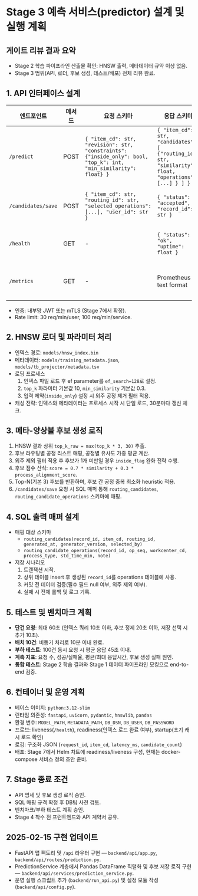 # Stage 3 예측 서비스(predictor) 설계 및 실행 계획

## 게이트 리뷰 결과 요약
- Stage 2 학습 파이프라인 산출물 확인: HNSW 출력, 메타데이터 규약 이상 없음.
- Stage 3 범위(API, 로더, 후보 생성, 테스트/배포) 전체 리뷰 완료.

## 1. API 인터페이스 설계
| 엔드포인트 | 메서드 | 요청 스키마 | 응답 스키마 | 설명 |
| --- | --- | --- | --- | --- |
| `/predict` | POST | `{ "item_cd": str, "revision": str, "constraints": {"inside_only": bool, "top_k": int, "min_similarity": float} }` | `{ "item_cd": str, "candidates": [ {"routing_id": str, "similarity": float, "operations": [...] } ] }` | 단건 예측 |
| `/candidates/save` | POST | `{ "item_cd": str, "routing_id": str, "selected_operations": [...], "user_id": str }` | `{ "status": "accepted", "record_id": str }` | 후보 저장 |
| `/health` | GET | - | `{ "status": "ok", "uptime": float }` | 헬스체크 |
| `/metrics` | GET | - | Prometheus text format | 지표 노출 |

- 인증: 내부망 JWT 또는 mTLS (Stage 7에서 확정).
- Rate limit: 30 req/min/user, 100 req/min/service.

## 2. HNSW 로더 및 파라미터 처리
- 인덱스 경로: `models/hnsw_index.bin`
- 메타데이터: `models/training_metadata.json`, `models/tb_projector/metadata.tsv`
- 로딩 프로세스
  1. 인덱스 파일 로드 후 ef parameter를 `ef_search=128`로 설정.
  2. `top_k` 파라미터 기본값 10, `min_similarity` 기본값 0.3.
  3. 입력 제약(`inside_only`) 설정 시 외주 공정 제거 필터 적용.
- 캐싱 전략: 인덱스와 메타데이터는 프로세스 시작 시 단일 로드, 30분마다 갱신 체크.

## 3. 메타-앙상블 후보 생성 로직
1. HNSW 결과 상위 `top_k_raw = max(top_k * 3, 30)` 추출.
2. 후보 라우팅별 공정 리스트 매핑, 공정별 유사도 가중 평균 계산.
3. 외주 제외 필터 적용 후 후보가 1개 미만일 경우 `inside_flag` 완화 전략 수행.
4. 후보 점수 산식: `score = 0.7 * similarity + 0.3 * process_alignment_score`.
5. Top-N(기본 3) 후보를 반환하며, 후보 간 공정 중복 최소화 heuristic 적용.
6. `/candidates/save` 요청 시 SQL 매퍼 통해 `routing_candidates`, `routing_candidate_operations` 스키마에 매핑.

## 4. SQL 출력 매퍼 설계
- 매핑 대상 스키마
  - `routing_candidates(record_id, item_cd, routing_id, generated_at, generator_version, selected_by)`
  - `routing_candidate_operations(record_id, op_seq, workcenter_cd, process_type, std_time_min, note)`
- 저장 시나리오
  1. 트랜잭션 시작.
  2. 상위 테이블 insert 후 생성된 `record_id`를 operations 테이블에 사용.
  3. 커밋 전 데이터 검증(필수 필드 null 여부, 외주 제외 여부).
  4. 실패 시 전체 롤백 및 로그 기록.

## 5. 테스트 및 벤치마크 계획
- **단건 요청**: 최대 60초 (인덱스 쿼리 10초 이하, 후보 정제 20초 이하, 저장 선택 시 추가 10초).
- **배치 10건**: 비동기 처리로 10분 이내 완료.
- **부하 테스트**: 100건 동시 요청 시 평균 응답 45초 이내.
- **계측 지표**: 요청 수, 성공/실패율, 평균/최대 응답시간, 후보 생성 실패 원인.
- **통합 테스트**: Stage 2 학습 결과와 Stage 1 데이터 파이프라인 모킹으로 end-to-end 검증.

## 6. 컨테이너 및 운영 계획
- 베이스 이미지: `python:3.12-slim`
- 런타임 의존성: `fastapi`, `uvicorn`, `pydantic`, `hnswlib`, `pandas`
- 환경 변수: `MODEL_PATH`, `METADATA_PATH`, `DB_DSN`, `DB_USER`, `DB_PASSWORD`
- 프로브: liveness(`/health`), readiness(인덱스 로드 완료 여부), startup(초기 캐시 로드 확인)
- 로깅: 구조화 JSON (`request_id`, `item_cd`, `latency_ms`, `candidate_count`)
- 배포: Stage 7에서 Helm 차트에 readiness/liveness 구성, 현재는 docker-compose 서비스 정의 초안 준비.

## 7. Stage 종료 조건
- API 명세 및 후보 생성 로직 승인.
- SQL 매핑 규격 확정 후 DB팀 사전 검토.
- 벤치마크/부하 테스트 계획 승인.
- Stage 4 착수 전 프런트엔드와 API 계약서 공유.

## 2025-02-15 구현 업데이트
- FastAPI 앱 팩토리 및 `/api` 라우터 구현 — `backend/api/app.py`, `backend/api/routes/prediction.py`.
- PredictionService 계층에서 Pandas DataFrame 직렬화 및 후보 저장 로직 구현 — `backend/api/services/prediction_service.py`.
- 운영 실행 스크립트 추가 (`backend/run_api.py`) 및 설정 모듈 작성 (`backend/api/config.py`).

